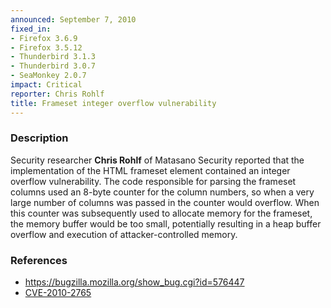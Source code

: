 ```yaml
---
announced: September 7, 2010
fixed_in:
- Firefox 3.6.9
- Firefox 3.5.12
- Thunderbird 3.1.3
- Thunderbird 3.0.7
- SeaMonkey 2.0.7
impact: Critical
reporter: Chris Rohlf
title: Frameset integer overflow vulnerability
---
```


<h3>Description</h3>

<p>Security researcher <strong>Chris Rohlf</strong> of Matasano
Security reported that the implementation of the HTML frameset element
contained an integer overflow vulnerability.  The code responsible for
parsing the frameset columns used an 8-byte counter for the column
numbers, so when a very large number of columns was passed in the
counter would overflow.  When this counter was subsequently used to
allocate memory for the frameset, the memory buffer would be too
small, potentially resulting in a heap buffer overflow and execution
of attacker-controlled memory.</p>

<h3>References</h3>

<ul>
  <li><a href="https://bugzilla.mozilla.org/show_bug.cgi?id=576447">https://bugzilla.mozilla.org/show_bug.cgi?id=576447</a></li>
  <li><a class="ex-ref" href="http://cve.mitre.org/cgi-bin/cvename.cgi?name=CVE-2010-2765">CVE-2010-2765</a></li>
</ul>




